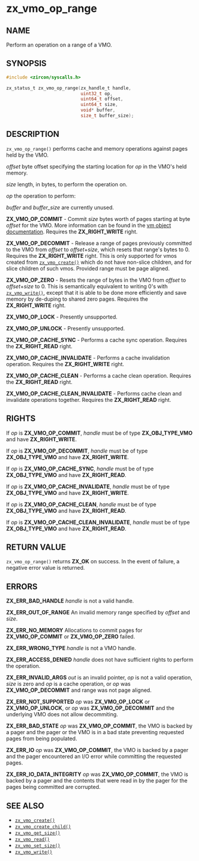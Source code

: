 # zx_vmo_op_range

## NAME

<!-- Updated by update-docs-from-fidl, do not edit. -->

Perform an operation on a range of a VMO.

## SYNOPSIS

<!-- Updated by update-docs-from-fidl, do not edit. -->

```c
#include <zircon/syscalls.h>

zx_status_t zx_vmo_op_range(zx_handle_t handle,
                            uint32_t op,
                            uint64_t offset,
                            uint64_t size,
                            void* buffer,
                            size_t buffer_size);
```

## DESCRIPTION

`zx_vmo_op_range()` performs cache and memory operations against pages held by the VMO.

*offset* byte offset specifying the starting location for *op* in the VMO's held memory.

*size* length, in bytes, to perform the operation on.

*op* the operation to perform:

*buffer* and *buffer_size* are currently unused.

**ZX_VMO_OP_COMMIT** - Commit *size* bytes worth of pages starting at byte *offset* for the VMO.
More information can be found in the [vm object documentation](/docs/reference/kernel_objects/vm_object.md).
Requires the **ZX_RIGHT_WRITE** right.

**ZX_VMO_OP_DECOMMIT** - Release a range of pages previously committed to the VMO from *offset*
to *offset*+*size*, which resets that range's bytes to 0. Requires the **ZX_RIGHT_WRITE** right.
This is only supported for vmos created from [`zx_vmo_create()`] which do not have non-slice
children, and for slice children of such vmos. Provided range must be page aligned.

**ZX_VMO_OP_ZERO** - Resets the range of bytes in the VMO from *offset* to *offset*+*size* to
0. This is semantically equivalent to writing 0's with
[`zx_vmo_write()`](/docs/reference/syscalls/vmo_write.md), except that it is able to be done more
efficiently and save memory by de-duping to shared zero pages. Requires the **ZX_RIGHT_WRITE** right.

**ZX_VMO_OP_LOCK** - Presently unsupported.

**ZX_VMO_OP_UNLOCK** - Presently unsupported.

**ZX_VMO_OP_CACHE_SYNC** - Performs a cache sync operation.
Requires the **ZX_RIGHT_READ** right.

**ZX_VMO_OP_CACHE_INVALIDATE** - Performs a cache invalidation operation.
Requires the **ZX_RIGHT_WRITE** right.

**ZX_VMO_OP_CACHE_CLEAN** - Performs a cache clean operation.
Requires the **ZX_RIGHT_READ** right.

**ZX_VMO_OP_CACHE_CLEAN_INVALIDATE** - Performs cache clean and invalidate operations together.
Requires the **ZX_RIGHT_READ** right.


## RIGHTS

<!-- Updated by update-docs-from-fidl, do not edit. -->

If *op* is **ZX_VMO_OP_COMMIT**, *handle* must be of type **ZX_OBJ_TYPE_VMO** and have **ZX_RIGHT_WRITE**.

If *op* is **ZX_VMO_OP_DECOMMIT**, *handle* must be of type **ZX_OBJ_TYPE_VMO** and have **ZX_RIGHT_WRITE**.

If *op* is **ZX_VMO_OP_CACHE_SYNC**, *handle* must be of type **ZX_OBJ_TYPE_VMO** and have **ZX_RIGHT_READ**.

If *op* is **ZX_VMO_OP_CACHE_INVALIDATE**, *handle* must be of type **ZX_OBJ_TYPE_VMO** and have **ZX_RIGHT_WRITE**.

If *op* is **ZX_VMO_OP_CACHE_CLEAN**, *handle* must be of type **ZX_OBJ_TYPE_VMO** and have **ZX_RIGHT_READ**.

If *op* is **ZX_VMO_OP_CACHE_CLEAN_INVALIDATE**, *handle* must be of type **ZX_OBJ_TYPE_VMO** and have **ZX_RIGHT_READ**.

## RETURN VALUE

`zx_vmo_op_range()` returns **ZX_OK** on success. In the event of failure, a negative error
value is returned.

## ERRORS

**ZX_ERR_BAD_HANDLE**  *handle* is not a valid handle.

**ZX_ERR_OUT_OF_RANGE**  An invalid memory range specified by *offset* and *size*.

**ZX_ERR_NO_MEMORY**  Allocations to commit pages for **ZX_VMO_OP_COMMIT** or
**ZX_VMO_OP_ZERO** failed.

**ZX_ERR_WRONG_TYPE**  *handle* is not a VMO handle.

**ZX_ERR_ACCESS_DENIED**  *handle* does not have sufficient rights to perform the operation.

**ZX_ERR_INVALID_ARGS**  *out* is an invalid pointer, *op* is not a valid
operation, *size* is zero and *op* is a cache operation, or *op* was **ZX_VMO_OP_DECOMMIT** and
range was not page aligned.

**ZX_ERR_NOT_SUPPORTED**  *op* was **ZX_VMO_OP_LOCK** or **ZX_VMO_OP_UNLOCK**, or
*op* was **ZX_VMO_OP_DECOMMIT** and the underlying VMO does not allow decommiting.

**ZX_ERR_BAD_STATE**  *op* was **ZX_VMO_OP_COMMIT**, the VMO is backed by a pager and the pager or
the VMO is in a bad state preventing requested pages from being populated.

**ZX_ERR_IO** *op* was **ZX_VMO_OP_COMMIT**, the VMO is backed by a pager and the pager encountered
an I/O error while committing the requested pages.

**ZX_ERR_IO_DATA_INTEGRITY** *op* was **ZX_VMO_OP_COMMIT**, the VMO is backed by a pager and the
contents that were read in by the pager for the pages being committed are corrupted.

## SEE ALSO

 - [`zx_vmo_create()`]
 - [`zx_vmo_create_child()`]
 - [`zx_vmo_get_size()`]
 - [`zx_vmo_read()`]
 - [`zx_vmo_set_size()`]
 - [`zx_vmo_write()`]

<!-- References updated by update-docs-from-fidl, do not edit. -->

[`zx_vmo_create()`]: vmo_create.md
[`zx_vmo_create_child()`]: vmo_create_child.md
[`zx_vmo_get_size()`]: vmo_get_size.md
[`zx_vmo_read()`]: vmo_read.md
[`zx_vmo_set_size()`]: vmo_set_size.md
[`zx_vmo_write()`]: vmo_write.md
